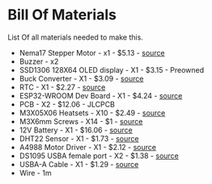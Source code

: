 # Bill Of Materials

List Of all materials needed to make this.


 - Nema17 Stepper Motor - x1 -  $5.13 - [source](https://www.aliexpress.com/item/1005007988050979.html?spm=a2g0o.cart.0.0.440338dakTt8D5&mp=1&pdp_npi=5%40dis%21AUD%21AUD%207.97%21AUD%203.23%21%21AUD%203.23%21%21%21%402103209b17486889160791148ef42c%2112000043173756354%21ct%21AU%216138339337%21%211%210)
 - Buzzer - x2
 - SSD1306 128X64 OLED display - X1 - $3.15 - Preowned
 - Buck Converter - X1 - $3.09 - [source](https://www.aliexpress.com/item/1005007259901753.html?spm=a2g0o.cart.0.0.3fb538daUB00x5&mp=1&pdp_npi=5%40dis%21AUD%21AUD%205.20%21AUD%204.89%21%21AUD%204.89%21%21%21%402101e9ec17487026778881064ecff3%2112000039979305524%21ct%21AU%216138339337%21%211%210)
 - RTC - X1 - $2.27 - [source](https://www.aliexpress.com/item/1005008172587774.html?spm=a2g0o.cart.0.0.3fb538daUB00x5&mp=1&pdp_npi=5%40dis%21AUD%21AUD%203.54%21AUD%203.54%21%21AUD%203.37%21%21%21%402101e9ec17487026778881064ecff3%2112000044177906467%21ct%21AU%216138339337%21%211%210)
 - ESP32-WROOM Dev Board - X1 - $4.24 - [source](https://www.aliexpress.com/item/1005006456519790.html?spm=a2g0o.cart.0.0.3fb538daUB00x5&mp=1&pdp_npi=5%40dis%21AUD%21AUD%2019.78%21AUD%206.61%21%21AUD%206.54%21%21%21%402101e9ec17487026778881064ecff3%2112000037265317361%21ct%21AU%216138339337%21%211%210)
 - PCB - X2 - $12.06 - JLCPCB
 - M3X05X06 Heatsets - X10 - $2.49 - [source](https://www.aliexpress.com/item/1005003582355741.html?spm=a2g0o.cart.0.0.3fb538daUB00x5&mp=1&pdp_npi=5%40dis%21AUD%21AUD%203.89%21AUD%203.89%21%21AUD%203.81%21%21%21%402101c59517487030715636687ef171%2112000026370649803%21ct%21AU%216138339337%21%211%210)
 - M3X6mm Screws - X14 - $1 - [source](https://www.aliexpress.com/item/32810852732.html?spm=a2g0o.cart.0.0.3fb538daUB00x5&mp=1&pdp_npi=5%40dis%21AUD%21AUD%202.32%21AUD%201.56%21%21AUD%201.48%21%21%21%402101e9ec17487026778881064ecff3%2112000037550700849%21ct%21AU%216138339337%21%211%210)
 - 12V Battery - X1 - $16.06 - [source](https://www.jaycar.com.au/12v-2-2ah-sla-battery/p/SB2482)
 - DHT22 Sensor - X1 - $1.73 - [source](https://www.aliexpress.com/item/32759901711.html?spm=a2g0o.cart.0.0.3fb538daUB00x5&mp=1&pdp_npi=5%40dis%21AUD%21AUD%202.69%21AUD%202.69%21%21AUD%202.69%21%21%21%402101e9ec17487026778881064ecff3%2162102476019%21ct%21AU%216138339337%21%211%210)
 - A4988 Motor Driver - X1 - $2.12 - [source](https://www.aliexpress.com/item/1005001771907921.html?spm=a2g0o.productlist.main.7.651fvWRBvWRBe0&algo_pvid=2133a30e-defa-4302-9858-dbc2495931f1&algo_exp_id=2133a30e-defa-4302-9858-dbc2495931f1-6&pdp_ext_f=%7B%22order%22%3A%22398%22%2C%22eval%22%3A%221%22%7D&pdp_npi=4%40dis%21AUD%214.89%214.89%21%21%213.10%213.10%21%402103010b17487023403607387e16b7%2112000046636839301%21sea%21AU%216138339337%21ABX&curPageLogUid=J6WxTjF3i9rx&utparam-url=scene%3Asearch%7Cquery_from%3A)
 - DS1095 USBA female port - X2 - $1.38 - [source](https://www.aliexpress.com/item/1005007822597305.html?spm=a2g0o.productlist.main.10.5df02562xE320M&algo_pvid=dd419a23-631b-4b7b-a0fb-6edaa9da48a0&algo_exp_id=dd419a23-631b-4b7b-a0fb-6edaa9da48a0-9&pdp_ext_f=%7B%22order%22%3A%221101%22%2C%22eval%22%3A%221%22%2C%22orig_sl_item_id%22%3A%221005007822597305%22%2C%22orig_item_id%22%3A%221005007077769791%22%7D&pdp_npi=4%40dis%21AUD%213.86%211.85%21%21%2117.58%218.44%21%402101eac917487032447777243efaea%2112000042331903916%21sea%21AU%216138339337%21ABX&curPageLogUid=2g05IbKQywTu&utparam-url=scene%3Asearch%7Cquery_from%3A)
 - USBA-A Cable - X1 - $1.29 - [source](https://www.aliexpress.com/item/1005007441805917.html?spm=a2g0o.productlist.main.3.296elc0wlc0w0u&algo_pvid=5a890205-65cb-4692-ae3d-cc6aeffe4b49&algo_exp_id=5a890205-65cb-4692-ae3d-cc6aeffe4b49-2&pdp_ext_f=%7B%22order%22%3A%224813%22%2C%22eval%22%3A%221%22%7D&pdp_npi=4%40dis%21AUD%212.04%211.56%21%21%219.30%217.11%21%4021030ea417487034244743454ed487%2112000040770581049%21sea%21AU%216138339337%21ABX&curPageLogUid=J4UnCQ3jA9Ju&utparam-url=scene%3Asearch%7Cquery_from%3A)
 - Wire - 1m
